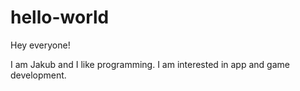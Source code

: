 # hello-world

Hey everyone!

I am Jakub and I like programming. I am interested in app and game development.
